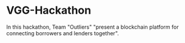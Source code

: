 # VGG-Hackathon
In this hackathon, Team "Outliers" "present a blockchain platform for connecting borrowers and lenders together".
